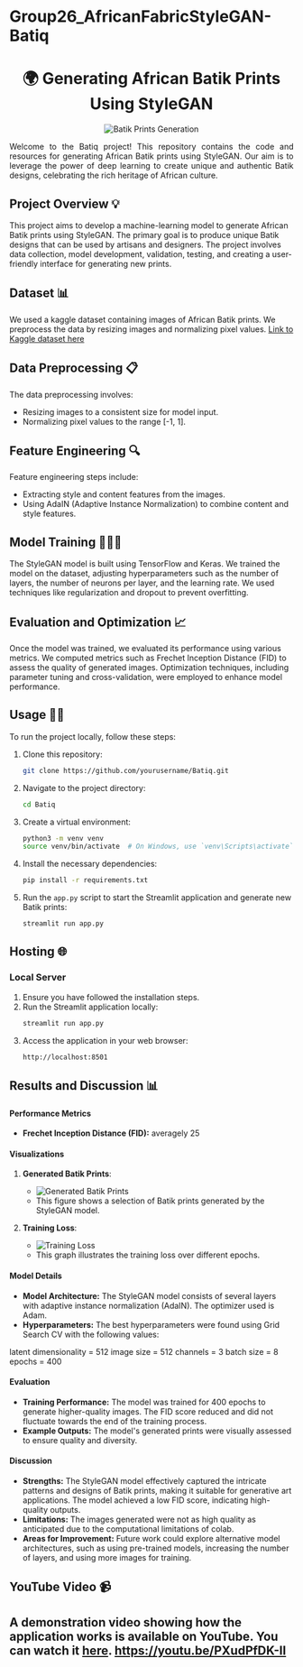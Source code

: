 # Group26_AfricanFabricStyleGAN-Batiq
<h1 align="center">🌍 Generating African Batik Prints Using StyleGAN </h1>

<p align="center">
  <img src="imgs/batik_print.jpg" alt="Batik Prints Generation" />
</p>

<p align="justify">
  Welcome to the Batiq project! This repository contains the code and resources for generating African Batik prints using StyleGAN. Our aim is to leverage the power of deep learning to create unique and authentic Batik designs, celebrating the rich heritage of African culture.
</p>

## Project Overview 💡
This project aims to develop a machine-learning model to generate African Batik prints using StyleGAN. The primary goal is to produce unique Batik designs that can be used by artisans and designers. The project involves data collection, model development, validation, testing, and creating a user-friendly interface for generating new prints.

## Dataset 📊
We used a kaggle dataset containing images of African Batik prints. We preprocess the data by resizing images and normalizing pixel values. [Link to Kaggle dataset here](https://www.kaggle.com/datasets/mikuns/african-fabric)

## Data Preprocessing 📋
The data preprocessing involves:
- Resizing images to a consistent size for model input.
- Normalizing pixel values to the range [-1, 1].

## Feature Engineering 🔍
Feature engineering steps include:
- Extracting style and content features from the images.
- Using AdaIN (Adaptive Instance Normalization) to combine content and style features.

## Model Training 🧑🏻‍💻
The StyleGAN model is built using TensorFlow and Keras. We trained the model on the dataset, adjusting hyperparameters such as the number of layers, the number of neurons per layer, and the learning rate. We used techniques like regularization and dropout to prevent overfitting.

## Evaluation and Optimization 📈
Once the model was trained, we evaluated its performance using various metrics. We computed metrics such as Frechet Inception Distance (FID) to assess the quality of generated images. Optimization techniques, including parameter tuning and cross-validation, were employed to enhance model performance.

## Usage 💪🏻
To run the project locally, follow these steps:
1. Clone this repository:
    ```bash
    git clone https://github.com/yourusername/Batiq.git
    ```
2. Navigate to the project directory:
    ```bash
    cd Batiq
    ```
3. Create a virtual environment:
    ```bash
    python3 -m venv venv
    source venv/bin/activate  # On Windows, use `venv\Scripts\activate`
    ```
4. Install the necessary dependencies:
    ```bash
    pip install -r requirements.txt
    ```
5. Run the `app.py` script to start the Streamlit application and generate new Batik prints:
    ```bash
    streamlit run app.py
    ```

## Hosting 🌐

### Local Server
1. Ensure you have followed the installation steps.
2. Run the Streamlit application locally:
    ```bash
    streamlit run app.py
    ```
3. Access the application in your web browser:
    ```
    http://localhost:8501
    ```

## Results and Discussion 📊

#### Performance Metrics
- **Frechet Inception Distance (FID):** averagely 25

#### Visualizations

1. **Generated Batik Prints**:
   - ![Generated Batik Prints](imgs/generated_batik.png)
   - This figure shows a selection of Batik prints generated by the StyleGAN model.

2. **Training Loss**:
   - ![Training Loss](imgs/training_loss.png)
   - This graph illustrates the training loss over different epochs.

#### Model Details
- **Model Architecture:** The StyleGAN model consists of several layers with adaptive instance normalization (AdaIN). The optimizer used is Adam.
- **Hyperparameters:** The best hyperparameters were found using Grid Search CV with the following values:
  
latent dimensionality = 512
image size = 512
channels = 3
batch size = 8
epochs = 400

#### Evaluation
- **Training Performance:** The model was trained for 400 epochs to generate higher-quality images. The FID score reduced and did not fluctuate towards the end of the training process.
- **Example Outputs:** The model's generated prints were visually assessed to ensure quality and diversity.

#### Discussion
- **Strengths:** The StyleGAN model effectively captured the intricate patterns and designs of Batik prints, making it suitable for generative art applications. The model achieved a low FID score, indicating high-quality outputs.
- **Limitations:** The images generated were not as high quality as anticipated due to the computational limitations of colab. 
- **Areas for Improvement:** Future work could explore alternative model architectures, such as using pre-trained models, increasing the number of layers, and using more images for training.


## YouTube Video 📹
A demonstration video showing how the application works is available on YouTube. You can watch it [here](https://youtu.be/PXudPfDK-II).
https://youtu.be/PXudPfDK-II
---


